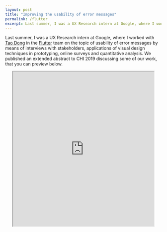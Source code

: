 ```yaml
---
layout: post
title: "Improving the usability of error messages"
permalink: /flutter
excerpt: Last summer, I was a UX Research intern at Google, where I worked on the topic of usability of error messages in Flutter by means of interviews with stakeholders, applications of visual design techniques in prototyping, online surveys and quantitative analysis. We published a poster to CHI 2019 discussing some of our work...
---
```


Last summer, I was a UX Research intern at Google, where I worked with [Tao Dong](https://www.taodong.net) in the [Flutter](https://flutter.io) team on the topic of usability of error messages by means of interviews with stakeholders, applications of visual design techniques in prototyping, online surveys and quantitative analysis. We published an extended abstract to CHI 2019 discussing some of our work, that you can preview below.

<!-- [not really hidden link](/files/error-messages-chi2019-khandwala.pdf). -->

<center>
  <iframe src="https://drive.google.com/file/d/1EHLJvly3eGOFB_sor7U_ozTXFOzeIJMj/preview" width="90%" height="500"></iframe>
</center>
